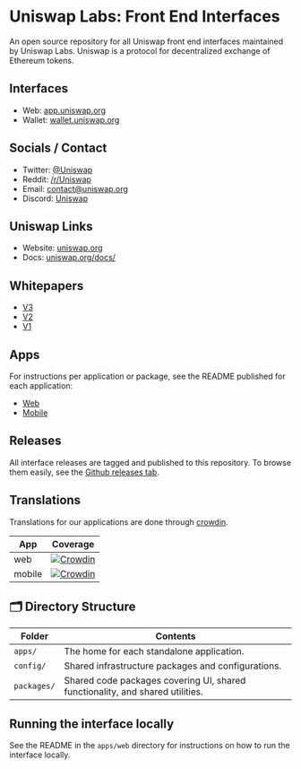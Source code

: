 # Uniswap Labs: Front End Interfaces

An open source repository for all Uniswap front end interfaces maintained by Uniswap Labs. Uniswap is a protocol for decentralized exchange of Ethereum tokens.

## Interfaces

- Web: [app.uniswap.org](https://app.uniswap.org)
- Wallet: [wallet.uniswap.org](https://wallet.uniswap.org)

## Socials / Contact

- Twitter: [@Uniswap](https://twitter.com/Uniswap)
- Reddit: [/r/Uniswap](https://www.reddit.com/r/Uniswap/)
- Email: [contact@uniswap.org](mailto:contact@uniswap.org)
- Discord: [Uniswap](https://discord.gg/FCfyBSbCU5)

## Uniswap Links

- Website: [uniswap.org](https://uniswap.org/)
- Docs: [uniswap.org/docs/](https://docs.uniswap.org/)

## Whitepapers

- [V3](https://uniswap.org/whitepaper-v3.pdf)
- [V2](https://uniswap.org/whitepaper.pdf)
- [V1](https://hackmd.io/C-DvwDSfSxuh-Gd4WKE_ig)

## Apps

For instructions per application or package, see the README published for each application:

- [Web](apps/web/README.md)
- [Mobile](apps/mobile/README.md)

## Releases

All interface releases are tagged and published to this repository. To browse them easily, see the [Github releases tab](https://github.com/Uniswap/interface/releases).

## Translations

Translations for our applications are done through [crowdin](https://crowdin.com).

| App     | Coverage |
| ------- | -------- |
| web     | [![Crowdin](https://badges.crowdin.net/uniswap-interface/localized.svg)](https://crowdin.com/project/uniswap-interface) |
| mobile  | [![Crowdin](https://badges.crowdin.net/uniswap-wallet/localized.svg)](https://crowdin.com/project/uniswap-wallet) |

## 🗂 Directory Structure

| Folder      | Contents                                                                       |
| ----------- | ------------------------------------------------------------------------------ |
| `apps/`     | The home for each standalone application.                                      |
| `config/`   | Shared infrastructure packages and configurations.                             |
| `packages/` | Shared code packages covering UI, shared functionality, and shared utilities.  |

## Running the interface locally
See the README in the `apps/web` directory for instructions on how to run the interface locally.
